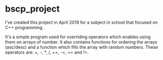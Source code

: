 # bscp_project
I've created this project in April 2019 for a subject in school that focused on C++ programming.

It's a simple program used for overriding operators which enables using them on arrays of number. It also contains functions for ordering the arrays (asc/desc) and a function which fills the array with random numbers.
These operators are: +, -, *, /, +=, -=, == and !=. 
